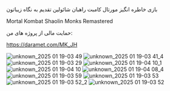 بازی خاطره انگیز مورتال کامبت راهبان شائولین تقدیم به نگاه زیباتون


Mortal Kombat Shaolin Monks
Remastered


حمایت مالی از پروژه های من:

https://daramet.com/MK_JH

![unknown_2025 01 19-03 49](https://github.com/user-attachments/assets/cf352598-1155-4ac9-b82f-9eac0ae5d7e2)
![unknown_2025 01 19-03 41_4](https://github.com/user-attachments/assets/5bd0aa23-8f3d-4c52-8e20-3e89a2a3ffa6)
![unknown_2025 01 19-03 29](https://github.com/user-attachments/assets/58264acd-051e-4ad3-8127-082776cf107e)
![unknown_2025 01 19-04 10_1](https://github.com/user-attachments/assets/c140f577-53df-4419-b949-39969a01bdfc)
![unknown_2025 01 19-04 10](https://github.com/user-attachments/assets/0c409a31-c640-48ef-be8f-875c5a90f5da)
![unknown_2025 01 19-04 08_4](https://github.com/user-attachments/assets/8b4684e2-87e9-4597-9ec3-14de7a1c2b5f)
![unknown_2025 01 19-03 59](https://github.com/user-attachments/assets/69c239dd-4ce2-4ebe-ba24-46d6300a9bd5)
![unknown_2025 01 19-03 53](https://github.com/user-attachments/assets/e51edeed-a9e6-4301-af07-883a11b4bd31)
![unknown_2025 01 19-03 52_2](https://github.com/user-attachments/assets/f0c56956-72c4-4e0e-a66c-5758c7db3e4c)
![unknown_2025 01 19-03 52](https://github.com/user-attachments/assets/1c7eb1ee-64f4-4d0b-aaf1-2d32107193fe)
